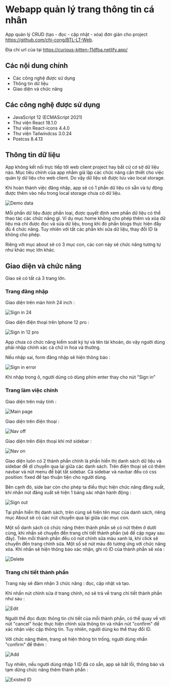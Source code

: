 # Webapp quản lý trang thông tin cá nhân

App quản lý CRUD (tạo - đọc - cập nhật - xóa) đơn giản cho project https://github.com/chi-cong/BTL-LT-Web.

Địa chỉ url của tại https://curious-kitten-11dfba.netlify.app/

## Các nội dung chính

- Các công nghệ được sử dụng
- Thông tin dữ liệu
- Giao diện và chức năng

## Các công nghệ được sử dụng

- JavaScript 12 (ECMAScript 2021)
- Thư viện React 18.1.0
- Thư viện React-icons 4.4.0
- Thư viện Tailwindcss 3.0.24
- Postcss 8.4.13

## Thông tin dữ liệu

App không kết nối trực tiếp tới web client project hay bất cứ cơ sở dữ liệu nào. Mục tiêu chính của app nhằm giả lập các chức năng cần thiết cho việc quản lý dữ liệu cho web client. Do vậy dữ liệu sẽ được lưu vào local storage.

Khi hoàn thành việc đăng nhập, app sẽ có 1 phần dữ liệu có sẵn và tự động được thêm vào nếu trong local storage chưa có dữ liệu.

![Demo data](./readmeImg/demoData.png)

Mỗi phần dữ liệu được phần loại, được quyết định xem phần dữ liệu có thể thao tác các chức năng gì. Ví dụ mục home không cho phép thêm và xóa dữ liệu mà chỉ được đọc và sửa dữ liệu, trong khi đó phần blogs thực hiện đầy đủ 4 chức năng. Tuy nhiên với tất các phần khi sửa dữ liệu, thay đổi ID là không cho phép.

Riêng với mục about sẽ có 3 mục con, các con này sẽ chức năng tương tự như khác mục lớn khác.

## Giao diện và chức năng

Giao sẽ có tất cả 3 trang lớn.

### Trang đăng nhập

Giao diện trên màn hình 24 inch :

![Sign in 24](./readmeImg/SignIn24.png)

Giao diện điện thoại trên Iphone 12 pro :

![Sign in 12 pro](./readmeImg/SignIn12Pro.png)

App chưa có chức năng kiểm soát ký tự và tên tài khoản, do vậy người dùng phải nhập chính xác cả chữ in hoa và thường.

Nếu nhập sai, form đăng nhập sẽ hiện thông báo :

![Sign in error](./readmeImg/SigninErr.png)

Khi nhập trong ô, người dùng có dùng phím enter thay cho nút "Sign in"

### Trang làm việc chính

Giao diện trên máy tính :

![Main page](./readmeImg/mainPage.png)

Giao diện trên điện thoại :

![Nav off](./readmeImg/navOff.png)

Giao diện trên điện thoại khi mở sidebar :

![Nav on](./readmeImg/navOn.png)

Giao diện luôn có 2 thành phần chính là phần hiển thị danh sách dữ liệu và sidebar để di chuyển qua lại giữa các danh sách. Trên điện thoại sẽ có thêm navbar và nút menu để bật tắt sidebar. Cả sidebar và navbar đều có css position: fixed để tạo thuận tiện cho người dùng.

Bên cạnh đó, side bar còn cho phép ta điều thực hiện chức năng đăng xuất, khi nhấn nút đăng xuất sẽ hiện 1 bảng xác nhận hành động :

![Sign out](./readmeImg/sign%20out.png)

Tại phần hiển thị danh sách, trên cùng sẽ hiện tên mục của danh sách, riêng mục About sẽ có các nút chuyển qua lại giữa các mục con.

Một số danh sách có chức năng thêm thành phần sẽ có nút thêm ở dưới cùng, khi nhấn sẽ chuyển đển trang chi tiết thành phần (sẽ đề cập ngay sau đây). Trên mỗi thành phần đều có nút chỉnh sửa màu xanh lá, khi click sẽ chuyển đến trang chỉnh sửa. Một số sẽ nút màu đỏ tương ứng với chức năng xóa. Khi nhấn sẽ hiện thông báo xác nhận, ghi rõ ID của thành phần sẽ xóa :

![Delete](./readmeImg/delete.png)

### Trang chi tiết thành phần

Trang này sẽ đảm nhận 3 chức năng : đọc, cập nhật và tạo.

Khi nhấn nút chỉnh sửa ở trang chính, nó sẽ trả về trang chi tiết thành phần như sau :

![Edit](./readmeImg/Edit.png)

Người thể đọc được thông tin chi tiết của mỗi thành phần, có thể quay về với nút "cancel" hoặc thực hiện chỉnh sửa thông tin và nhấn nút "confirm" để xác nhận việc cập thông tin. Tuy nhiên, người dùng ko thể thay đổi ID.

Với chức năng thêm, trang sẽ hiện thông tin trống, người dùng nhấn "confirm" để thêm :

![Add](./readmeImg/add.png)

Tuy nhiên, nếu người dùng nhập 1 ID đã có sẵn, app sẽ bắt lỗi, thông báo và tạm dừng chức năng thêm thành phần :

![Existed ID](./readmeImg/existed-Id.png)

